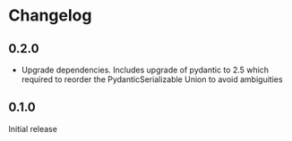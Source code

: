 # Changelog

## 0.2.0

- Upgrade dependencies. Includes upgrade of pydantic to 2.5 which required
  to reorder the PydanticSerializable Union to avoid ambiguities

## 0.1.0

Initial release
